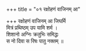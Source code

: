 +++
title = "०१ रक्षोहणं वाजिनम् आ"

+++
रक्षोहणं वाजिनम् आ जिघर्मि  
मित्रं प्रथिष्ठम् उप यामि शर्म ।  
शिशानो अग्निः क्रतुभिः समिद्धः  
स नो दिवा स रिषः पातु नक्तम् ॥